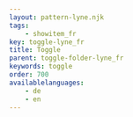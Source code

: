 ```yaml
---
layout: pattern-lyne.njk
tags: 
    - showitem_fr
key: toggle-lyne_fr
title: Toggle
parent: toggle-folder-lyne_fr
keywords: toggle
order: 700
availablelanguages: 
    - de
    - en
---
```

